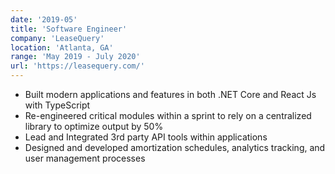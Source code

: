 ```yaml
---
date: '2019-05'
title: 'Software Engineer'
company: 'LeaseQuery'
location: 'Atlanta, GA'
range: 'May 2019 - July 2020'
url: 'https://leasequery.com/'
---
```


- Built modern applications and features in both .NET Core and React Js with TypeScript
- Re-engineered critical modules within a sprint to rely on a centralized
  library to optimize output by 50%
- Lead and Integrated 3rd party API tools within applications
- Designed and developed amortization schedules, analytics tracking, and
  user management processes
